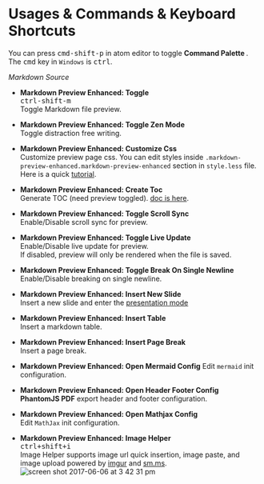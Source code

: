 # Usages & Commands & Keyboard Shortcuts

You can press <kbd>cmd-shift-p</kbd>  in atom editor to toggle <strong> Command Palette </strong>.  
The <kbd>cmd</kbd> key in `Windows` is <kbd>ctrl</kbd>.  

*Markdown Source*
- <strong>Markdown Preview Enhanced: Toggle</strong>  
  <kbd>ctrl-shift-m</kbd>  
  Toggle Markdown file preview.      

- <strong>Markdown Preview Enhanced: Toggle Zen Mode </strong>  
  Toggle distraction free writing.   

- <strong>Markdown Preview Enhanced: Customize Css</strong>  
  Customize preview page css. You can edit styles inside `.markdown-preview-enhanced.markdown-preview-enhanced` section in `style.less` file.   
  Here is a quick [tutorial](customize-css.md).

- <strong>Markdown Preview Enhanced: Create Toc </strong>  
  Generate TOC (need preview toggled). [doc is here](toc.md).     

- <strong>Markdown Preview Enhanced: Toggle Scroll Sync </strong>  
  Enable/Disable scroll sync for preview.  

- <strong>Markdown Preview Enhanced: Toggle Live Update </strong>  
	 Enable/Disable live update for preview.  
	 If disabled, preview will only be rendered when the file is saved.    

- <strong>Markdown Preview Enhanced: Toggle Break On Single Newline </strong>  
  Enable/Disable breaking on single newline.  

- <strong>Markdown Preview Enhanced: Insert New Slide </strong>     
  Insert a new slide and enter the [presentation mode](presentation.md)  

- <strong>Markdown Preview Enhanced: Insert Table </strong>  
  Insert a markdown table.  

- <strong>Markdown Preview Enhanced: Insert Page Break </strong>  
  Insert a page break.    

- <strong> Markdown Preview Enhanced: Open Mermaid Config</strong>
  Edit `mermaid` init configuration.  

- <strong> Markdown Preview Enhanced: Open Header Footer Config</strong>  
  **PhantomJS PDF** export header and footer configuration.  

- <strong> Markdown Preview Enhanced: Open Mathjax Config </strong>  
	Edit `MathJax` init configuration.  

- <strong>Markdown Preview Enhanced: Image Helper</strong>   
  <kbd>ctrl+shift+i</kbd>  
	Image Helper supports image url quick insertion, image paste, and image upload powered by [imgur](http://imgur.com/) and [sm.ms](https://sm.ms/).        
  ![screen shot 2017-06-06 at 3 42 31 pm](https://user-images.githubusercontent.com/1908863/26850896-c43be8e2-4ace-11e7-802d-6a7b51bf3130.png)  

